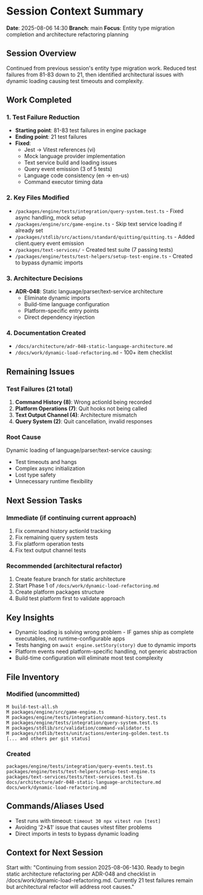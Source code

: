 # Session Context Summary
**Date**: 2025-08-06 14:30
**Branch**: main
**Focus**: Entity type migration completion and architecture refactoring planning

## Session Overview
Continued from previous session's entity type migration work. Reduced test failures from 81-83 down to 21, then identified architectural issues with dynamic loading causing test timeouts and complexity.

## Work Completed

### 1. Test Failure Reduction
- **Starting point**: 81-83 test failures in engine package
- **Ending point**: 21 test failures
- **Fixed**:
  - Jest → Vitest references (vi)
  - Mock language provider implementation
  - Text service build and loading issues
  - Query event emission (3 of 5 tests)
  - Language code consistency (en → en-us)
  - Command executor timing data

### 2. Key Files Modified
- `/packages/engine/tests/integration/query-system.test.ts` - Fixed async handling, mock setup
- `/packages/engine/src/game-engine.ts` - Skip text service loading if already set
- `/packages/stdlib/src/actions/standard/quitting/quitting.ts` - Added client.query event emission
- `/packages/text-services/` - Created test suite (7 passing tests)
- `/packages/engine/tests/test-helpers/setup-test-engine.ts` - Created to bypass dynamic imports

### 3. Architecture Decisions
- **ADR-048**: Static language/parser/text-service architecture
  - Eliminate dynamic imports
  - Build-time language configuration
  - Platform-specific entry points
  - Direct dependency injection

### 4. Documentation Created
- `/docs/architecture/adr-048-static-language-architecture.md`
- `/docs/work/dynamic-load-refactoring.md` - 100+ item checklist

## Remaining Issues

### Test Failures (21 total)
1. **Command History (8)**: Wrong actionId being recorded
2. **Platform Operations (7)**: Quit hooks not being called  
3. **Text Output Channel (4)**: Architecture mismatch
4. **Query System (2)**: Quit cancellation, invalid responses

### Root Cause
Dynamic loading of language/parser/text-service causing:
- Test timeouts and hangs
- Complex async initialization
- Lost type safety
- Unnecessary runtime flexibility

## Next Session Tasks

### Immediate (if continuing current approach)
1. Fix command history actionId tracking
2. Fix remaining query system tests
3. Fix platform operation tests
4. Fix text output channel tests

### Recommended (architectural refactor)
1. Create feature branch for static architecture
2. Start Phase 1 of `/docs/work/dynamic-load-refactoring.md`
3. Create platform packages structure
4. Build test platform first to validate approach

## Key Insights
- Dynamic loading is solving wrong problem - IF games ship as complete executables, not runtime-configurable apps
- Tests hanging on `await engine.setStory(story)` due to dynamic imports
- Platform events need platform-specific handling, not generic abstraction
- Build-time configuration will eliminate most test complexity

## File Inventory
### Modified (uncommitted)
```
M build-test-all.sh
M packages/engine/src/game-engine.ts
M packages/engine/tests/integration/command-history.test.ts
M packages/engine/tests/integration/query-system.test.ts
M packages/stdlib/src/validation/command-validator.ts
M packages/stdlib/tests/unit/actions/entering-golden.test.ts
[... and others per git status]
```

### Created
```
packages/engine/tests/integration/query-events.test.ts
packages/engine/tests/test-helpers/setup-test-engine.ts
packages/text-services/tests/text-services.test.ts
docs/architecture/adr-048-static-language-architecture.md
docs/work/dynamic-load-refactoring.md
```

## Commands/Aliases Used
- Test runs with timeout: `timeout 30 npx vitest run [test]`
- Avoiding '2>&1' issue that causes vitest filter problems
- Direct imports in tests to bypass dynamic loading

## Context for Next Session
Start with: "Continuing from session 2025-08-06-1430. Ready to begin static architecture refactoring per ADR-048 and checklist in /docs/work/dynamic-load-refactoring.md. Currently 21 test failures remain but architectural refactor will address root causes."